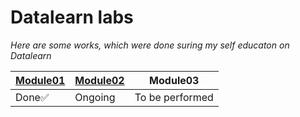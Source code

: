 # Datalearn labs
*Here are some works, which were done suring my self educaton on Datalearn*


**[Module01](https://github.com/tangokarimoff/datalearn/tree/main/de101/Module01)**|**[Module02](https://github.com/tangokarimoff/datalearn/tree/main/de101/Module02)**|**Module03**
|---|---|---|
Done✅|Ongoing|To be performed
